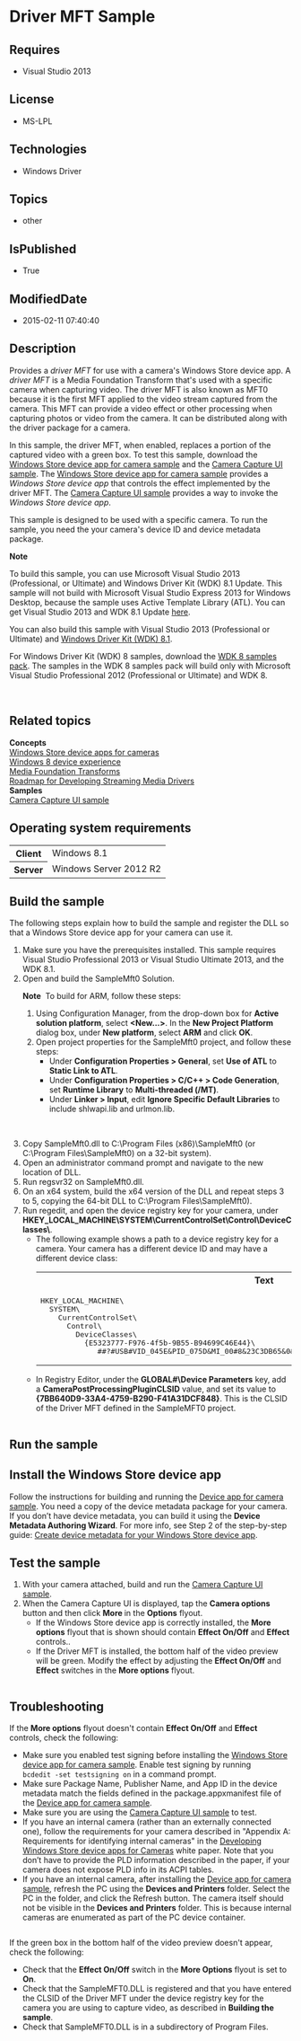 # Driver MFT Sample
## Requires
* Visual Studio 2013
## License
* MS-LPL
## Technologies
* Windows Driver
## Topics
* other
## IsPublished
* True
## ModifiedDate
* 2015-02-11 07:40:40
## Description

<div id="mainSection">
<p>Provides a <em>driver MFT</em> for use with a camera's Windows Store device app. A
<em>driver MFT</em> is a Media Foundation Transform that's used with a specific camera when capturing video. The driver MFT is also known as MFT0 because it is the first MFT applied to the video stream captured from the camera. This MFT can provide a video
 effect or other processing when capturing photos or video from the camera. It can be distributed along with the driver package for a camera.</p>
<p>In this sample, the driver MFT, when enabled, replaces a portion of the captured video with a green box. To test this sample, download the
<a href="http://go.microsoft.com/fwlink/p/?linkid=249442">Windows Store device app for camera sample</a> and the
<a href="http://go.microsoft.com/fwlink/p/?linkid=249441">Camera Capture UI sample</a>. The
<a href="http://go.microsoft.com/fwlink/p/?linkid=249442">Windows Store device app for camera sample</a> provides a
<em>Windows Store device app</em> that controls the effect implemented by the driver MFT. The
<a href="http://go.microsoft.com/fwlink/p/?linkid=249441">Camera Capture UI sample</a> provides a way to invoke the
<em>Windows Store device app</em>.</p>
<p>This sample is designed to be used with a specific camera. To run the sample, you need the your camera's device ID and device metadata package.</p>
<p class="note"><strong>Note</strong>&nbsp;&nbsp;</p>
<p class="note">To build this sample, you can use Microsoft Visual Studio&nbsp;2013 (Professional, or Ultimate) and Windows Driver Kit (WDK)&nbsp;8.1 Update. This sample will not build with Microsoft Visual Studio Express&nbsp;2013 for Windows Desktop, because
 the sample uses Active Template Library (ATL). You can get Visual Studio&nbsp;2013 and WDK&nbsp;8.1 Update
<a href="http://go.microsoft.com/fwlink/p/?LInkID=239721">here</a>.</p>
<p class="note">You can also build this sample with Visual Studio&nbsp;2013 (Professional or Ultimate) and
<a href="http://go.microsoft.com/fwlink/p/?LInkID=391348">Windows Driver Kit (WDK)&nbsp;8.1</a>.</p>
<p class="note">For Windows Driver Kit (WDK)&nbsp;8 samples, download the <a href=" http://go.microsoft.com/fwlink/?LinkId=317090">
WDK&nbsp;8 samples pack</a>. The samples in the WDK&nbsp;8 samples pack will build only with Microsoft Visual Studio Professional&nbsp;2012 (Professional or Ultimate) and WDK&nbsp;8.</p>
<p>&nbsp;</p>
<h2><a id="related_topics"></a>Related topics</h2>
<dl><dt><strong>Concepts</strong> </dt><dt><a href="http://go.microsoft.com/fwlink/p/?LinkId=306683">Windows Store device apps for cameras</a>
</dt><dt><a href="http://go.microsoft.com/fwlink/p/?linkid=241442">Windows 8 device experience</a>
</dt><dt><a href="http://msdn.microsoft.com/en-us/library/windows/hardware/ms703138">Media Foundation Transforms</a>
</dt><dt><a href="http://msdn.microsoft.com/en-us/library/windows/hardware/ff568130">Roadmap for Developing Streaming Media Drivers</a>
</dt><dt><strong>Samples</strong></dt><dt><a href="http://go.microsoft.com/fwlink/p/?linkid=249441 ">Camera Capture UI sample</a>
</dt></dl>
<h2>Operating system requirements</h2>
<table>
<tbody>
<tr>
<th>Client</th>
<td><dt>Windows&nbsp;8.1 </dt></td>
</tr>
<tr>
<th>Server</th>
<td><dt>Windows Server&nbsp;2012&nbsp;R2 </dt></td>
</tr>
</tbody>
</table>
<h2>Build the sample</h2>
<p>The following steps explain how to build the sample and register the DLL so that a Windows Store device app for your camera can use it.</p>
<ol>
<li>Make sure you have the prerequisites installed. This sample requires Visual Studio Professional&nbsp;2013 or Visual Studio Ultimate&nbsp;2013, and the WDK&nbsp;8.1.
</li><li>Open and build the SampleMft0 Solution.
<p class="note"><strong>Note</strong>&nbsp;&nbsp;To build for ARM, follow these steps:</p>
<ol>
<li>Using Configuration Manager, from the drop-down box for <strong>Active solution platform</strong>, select
<strong>&lt;New...&gt;</strong>. In the <strong>New Project Platform</strong> dialog box, under
<strong>New platform</strong>, select <strong>ARM</strong> and click <strong>OK</strong>.
</li><li>Open project properties for the SampleMft0 project, and follow these steps:
<ul>
<li>Under <strong>Configuration Properties &gt; General</strong>, set <strong>Use of ATL</strong> to
<strong>Static Link to ATL</strong>. </li><li>Under <strong>Configuration Properties &gt; C/C&#43;&#43; &gt; Code Generation</strong>, set
<strong>Runtime Library</strong> to <strong>Multi-threaded (/MT)</strong>. </li><li>Under <strong>Linker &gt; Input</strong>, edit <strong>Ignore Specific Default Libraries</strong> to include shlwapi.lib and urlmon.lib.
</li></ul>
</li></ol>
<p>&nbsp;</p>
</li><li>Copy SampleMft0.dll to C:\Program Files (x86)\SampleMft0 (or C:\Program Files\SampleMft0) on a 32-bit system).
</li><li>Open an administrator command prompt and navigate to the new location of DLL.
</li><li>Run regsvr32 on SampleMft0.dll. </li><li>On an x64 system, build the x64 version of the DLL and repeat steps 3 to 5, copying the 64-bit DLL to C:\Program Files\SampleMft0).
</li><li>Run regedit, and open the device registry key for your camera, under <strong>
HKEY_LOCAL_MACHINE\SYSTEM\CurrentControlSet\Control\DeviceClasses\</strong>.
<ul>
<li>The following example shows a path to a device registry key for a camera. Your camera has a different device ID and may have a different device class:
<div class="code"><span>
<table>
<tbody>
<tr>
<th>Text</th>
</tr>
<tr>
<td>
<pre>HKEY_LOCAL_MACHINE\
  SYSTEM\
    CurrentControlSet\
      Control\
        DeviceClasses\
          {E5323777-F976-4f5b-9B55-B94699C46E44}\
             ##?#USB#VID_045E&amp;PID_075D&amp;MI_00#8&amp;23C3DB65&amp;0&amp;0000#{E5323777-F976-4f5b-9B55-B94699C46E44}\
</pre>
</td>
</tr>
</tbody>
</table>
</span></div>
</li><li>In Registry Editor, under the <strong>GLOBAL#\Device Parameters</strong> key, add a
<strong>CameraPostProcessingPluginCLSID</strong> value, and set its value to <strong>
{7BB640D9-33A4-4759-B290-F41A31DCF848}</strong>. This is the CLSID of the Driver MFT defined in the SampleMFT0 project.
<p><img src="/windowshardware/site/view/file/112254/1/image.png" alt="" align="middle"></p>
</li></ul>
</li></ol>
<h2>Run the sample</h2>
<h2><a id="Install_the_Windows_Store_device_app"></a><a id="install_the_windows_store_device_app"></a><a id="INSTALL_THE_WINDOWS_STORE_DEVICE_APP"></a>Install the Windows Store device app</h2>
<p>Follow the instructions for building and running the <a href="http://go.microsoft.com/fwlink/p/?linkid=249442">
Device app for camera sample</a>. You need a copy of the device metadata package for your camera. If you don&rsquo;t have device metadata, you can build it using the
<strong>Device Metadata Authoring Wizard</strong>. For more info, see Step 2 of the step-by-step guide:
<a href="http://go.microsoft.com/fwlink/p/?LinkId=313644">Create device metadata for your Windows Store device app</a>.</p>
<h2><a id="Test_the_sample"></a><a id="test_the_sample"></a><a id="TEST_THE_SAMPLE"></a>Test the sample</h2>
<ol>
<li>With your camera attached, build and run the <a href="http://go.microsoft.com/fwlink/p/?linkid=249441 ">
Camera Capture UI sample</a>. </li><li>When the Camera Capture UI is displayed, tap the <strong>Camera options</strong> button and then click
<strong>More </strong>in the <strong>Options</strong> flyout.
<ul>
<li>If the Windows Store device app is correctly installed, the <strong>More options</strong> flyout that is shown should contain
<strong>Effect On/Off</strong> and <strong>Effect</strong> controls.. </li><li>If the Driver MFT is installed, the bottom half of the video preview will be green. Modify the effect by adjusting the
<strong>Effect On/Off</strong> and <strong>Effect</strong> switches in the <strong>
More options</strong> flyout.
<p><img src="/windowshardware/site/view/file/112255/1/image.png" alt="" align="middle"></p>
</li></ul>
</li></ol>
<h2><a id="Troubleshooting"></a><a id="troubleshooting"></a><a id="TROUBLESHOOTING"></a>Troubleshooting</h2>
<p>If the <strong>More options</strong> flyout doesn't contain <strong>Effect On/Off</strong> and
<strong>Effect</strong> controls, check the following:</p>
<ul>
<li>Make sure you enabled test signing before installing the <a href="http://go.microsoft.com/fwlink/p/?linkid=249442">
Windows Store device app for camera sample</a>. Enable test signing by running <code>
bcdedit -set testsigning on</code> in a command prompt. </li><li>Make sure Package Name, Publisher Name, and App ID in the device metadata match the fields defined in the package.appxmanifest file of the
<a href="http://go.microsoft.com/fwlink/p/?linkid=249442">Device app for camera sample</a>.
</li><li>Make sure you are using the <a href="http://go.microsoft.com/fwlink/p/?linkid=249441 ">
Camera Capture UI sample</a> to test. </li><li>If you have an internal camera (rather than an externally connected one), follow the requirements for your camera described in &quot;Appendix A: Requirements for identifying internal cameras&quot; in the
<a href="http://go.microsoft.com/fwlink/p/?linkid=249184">Developing Windows Store device apps for Cameras</a> white paper. Note that you don&rsquo;t have to provide the PLD information described in the paper, if your camera does not expose PLD info in its
 ACPI tables. </li><li>If you have an internal camera, after installing the <a href="http://go.microsoft.com/fwlink/p/?linkid=249441">
Device app for camera sample</a>, refresh the PC using the <strong>Devices and Printers</strong> folder. Select the PC in the folder, and click the Refresh button. The camera itself should not be visible in the
<strong>Devices and Printers</strong> folder. This is because internal cameras are enumerated as part of the PC device container.
<p><img src="/windowshardware/site/view/file/112256/1/image.png" alt="" align="middle"></p>
</li></ul>
<p>If the green box in the bottom half of the video preview doesn't appear, check the following:</p>
<ul>
<li>Check that the <strong>Effect On/Off</strong> switch in the <strong>More Options</strong> flyout is set to
<strong>On</strong>. </li><li>Check that the SampleMFT0.DLL is registered and that you have entered the CLSID of the Driver MFT under the device registry key for the camera you are using to capture video, as described in
<strong>Building the sample</strong>. </li><li>Check that SampleMFT0.DLL is in a subdirectory of Program Files. </li></ul>
</div>
